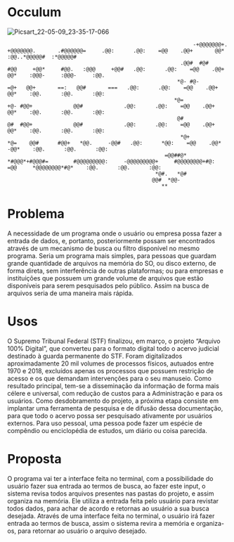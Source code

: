 # Occulum

![Picsart_22-05-09_23-35-17-066](https://user-images.githubusercontent.com/101149480/167966432-db41a612-f37a-450d-abe1-ecbe03726389.png)

                                                                                                                                                                                              
                                                               -+@@@@@@@+.          +@@@@@@@.       .#@@@@@@=     .@@:      .@@:    =@@    .@@+       @@*    :@@..*@@@@@#  :*@@@@@#                                                              
                                                           .@@#  #@#      #@@     +@@*     #@@.   :@@@     +@@#   .@@:      .@@:    =@@    .@@+       @@*    :@@@-     :@@@-     :@@.                                                            
                                                          *@- #@-           =@+   @@+       ==:   @@#       ===   .@@:      .@@:    =@@    .@@+       @@*    :@@.      :@@.      :@@:                                                            
                                                         *@=                 +@- #@@+             @@#             .@@:      .@@:    =@@    .@@+       @@*    :@@.      :@@.      :@@:                                                            
                                                          @#                 @#  #@@+             @@#             .@@:      .@@:    =@@    .@@+       @@*    :@@.      :@@.      :@@:                                                            
                                                           *@+             *@=    @@#      #@@+   *@@.     -@@#   .@@:      *@@:    =@@    .@@*      -@@*    :@@.      :@@.      :@@:                                                            
                                                      =@@##@* *#@@@*+#@@@#=        #@@@@@@@@@:     -@@@@@@@@@+     #@@@@@@@@+#@:    =@@     *@@@@@@@@*#@*    :@@.      :@@.      :@@:                                                            
                                                   *@#.   *@#                                                                                                                                                                                    
                                                  @@#  *@@-                                                                                                                                                                                      
                                                     **                                                                                                                                                                                          
                                                                                                                                                                                                                                                 
                                                                                                                                                                                             


# Problema 

A necessidade de um programa onde o usuário ou empresa possa fazer a entrada de dados, e, portanto, posteriormente possam ser encontrados através de um mecanismo de busca ou filtro disponível no mesmo programa. Seria um programa mais simples, para pessoas que guardam grande quantidade de arquivos na memória do SO, ou disco externo, de forma direta, sem interferência de outras plataformas; ou para empresas e instituições que possuem um grande volume de arquivos que estão disponíveis para serem pesquisados pelo público. Assim na busca de arquivos seria de uma maneira mais rápida.

# Usos

O Supremo Tribunal Federal (STF) finalizou, em março, o projeto “Arquivo 100% Digital”, que converteu para o formato digital todo o acervo judicial destinado à guarda permanente do STF. Foram digitalizados aproximadamente 20 mil volumes de processos físicos, autuados entre 1970 e 2018, excluídos apenas os processos que possuem restrição de acesso e os que demandam intervenções para o seu manuseio.
Como resultado principal, tem-se a disseminação da informação de forma mais célere e universal, com redução de custos para a Administração e para os usuários.
Como desdobramento do projeto, a próxima etapa consiste em implantar uma ferramenta de pesquisa e de difusão dessa documentação, para que todo o acervo possa ser pesquisado ativamente por usuários externos.
Para uso pessoal, uma pessoa pode fazer um espécie de compêndio ou enciclopédia de estudos, um diário ou coisa parecida. 

# Proposta

O programa vai ter a interface feita no terminal, com a possibilidade do usuário fazer sua entrada ao termos de busca, ao fazer este input, o sistema revisa todos arquivos presentes nas pastas do projeto, e assim organiza na memória. Ele utiliza a entrada feita pelo usuário para revistar todos dados, para achar de acordo e retornas ao usuário a sua busca desejada. 
Através de uma interface feita no terminal, o usuário irá fazer entrada ao termos de busca, assim o sistema revira a memória e organiza-os, para retornar ao usuário o arquivo desejado.

